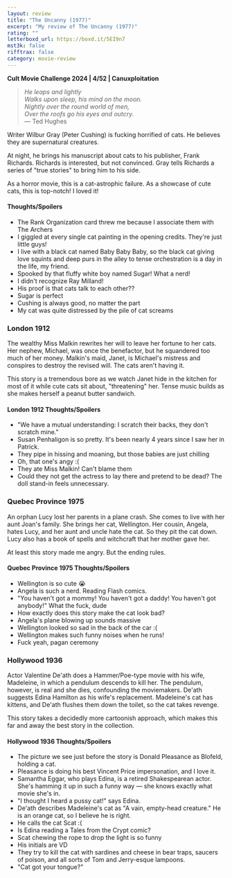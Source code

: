 ```yaml
---
layout: review
title: "The Uncanny (1977)"
excerpt: "My review of The Uncanny (1977)"
rating: ""
letterboxd_url: https://boxd.it/5EI9n7
mst3k: false
rifftrax: false
category: movie-review
---
```


<b>Cult Movie Challenge 2024 | 4/52 | Canuxploitation</b>

<blockquote><i>He leaps and lightly<br/>
Walks upon sleep, his mind on the moon.<br/>
Nightly over the round world of men,<br/>
Over the roofs go his eyes and outcry.<br/>
</i>— Ted Hughes</blockquote>

Writer Wilbur Gray (Peter Cushing) is fucking horrified of cats. He believes they are supernatural creatures.

At night, he brings his manuscript about cats to his publisher, Frank Richards. Richards is interested, but not convinced. Gray tells Richards a series of "true stories" to bring him to his side.

As a horror movie, this is a cat-astrophic failure. As a showcase of cute cats, this is top-notch! I loved it!

#### Thoughts/Spoilers

- The Rank Organization card threw me because I associate them with The Archers
- I giggled at every single cat painting in the opening credits. They're just little guys!
- I live with a black cat named Baby Baby Baby, so the black cat giving love squints and deep purs in the alley to tense orchestration is a day in the life, my friend.
- Spooked by that fluffy white boy named Sugar! What a nerd!
- I didn't recognize Ray Milland!
- His proof is that cats talk to each other??
- Sugar is perfect
- Cushing is always good, no matter the part
- My cat was quite distressed by the pile of cat screams

### London 1912

The wealthy Miss Malkin rewrites her will to leave her fortune to her cats. Her nephew, Michael, was once the benefactor, but he squandered too much of her money. Malkin's maid, Janet, is Michael's mistress and conspires to destroy the revised will. The cats aren't having it.

This story is a tremendous bore as we watch Janet hide in the kitchen for most of it while cute cats sit about, "threatening" her. Tense music builds as she makes herself a peanut butter sandwich.

#### London 1912 Thoughts/Spoilers

- "We have a mutual understanding: I scratch their backs, they don't scratch mine."
- Susan Penhaligon is so pretty. It's been nearly 4 years since I saw her in Patrick.
- They pipe in hissing and moaning, but those babies are just chilling
- Oh, that one's angy :(
- They ate Miss Malkin! Can't blame them
- Could they not get the actress to lay there and pretend to be dead? The doll stand-in feels unnecessary.

### Quebec Province 1975

An orphan Lucy lost her parents in a plane crash. She comes to live with her aunt Joan's family. She brings her cat, Wellington. Her cousin, Angela, hates Lucy, and her aunt and uncle hate the cat. So they pit the cat down. Lucy also has a book of spells and witchcraft that her mother gave her.

At least this story made me angry. But the ending rules.

#### Quebec Province 1975 Thoughts/Spoilers

- Wellington is so cute 😭
- Angela is such a nerd. Reading Flash comics.
- "You haven't got a mommy! You haven't got a daddy! You haven't got anybody!" What the fuck, dude
- How exactly does this story make the cat look bad?
- Angela's plane blowing up sounds massive
- Wellington looked so sad in the back of the car :(
- Wellington makes such funny noises when he runs!
- Fuck yeah, pagan ceremony

### Hollywood 1936

Actor Valentine De'ath does a Hammer/Poe-type movie with his wife, Madeleine, in which a pendulum descends to kill her. The pendulum, however, is real and she dies, confounding the moviemakers. De'ath suggests Edina Hamilton as his wife's replacement. Madeleine's cat has kittens, and De'ath flushes them down the toilet, so the cat takes revenge.

This story takes a decidedly more cartoonish approach, which makes this far and away the best story in the collection.

#### Hollywood 1936 Thoughts/Spoilers

- The picture we see just before the story is Donald Pleasance as Blofeld, holding a cat.
- Pleasance is doing his best Vincent Price impersonation, and I love it.
- Samantha Eggar, who plays Edina, is a retired Shakespearean actor. She's hamming it up in such a funny way — she knows exactly what movie she's in.
- "I thought I heard a pussy cat!" says Edina.
- De'ath describes Madeleine's cat as "A vain, empty-head creature." He is an orange cat, so I believe he is right.
- He calls the cat Scat :(
- Is Edina reading a Tales from the Crypt comic?
- Scat chewing the rope to drop the light is so funny
- His initials are VD
- They try to kill the cat with sardines and cheese in bear traps, saucers of poison, and all sorts of Tom and Jerry-esque lampoons.
- "Cat got your tongue?"

